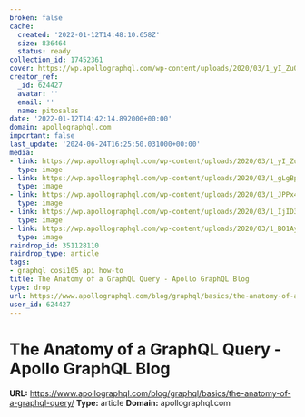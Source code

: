 ```yaml
---
broken: false
cache:
  created: '2022-01-12T14:48:10.658Z'
  size: 836464
  status: ready
collection_id: 17452361
cover: https://wp.apollographql.com/wp-content/uploads/2020/03/1_yI_ZuOy0-22q6pdgVlytCA-1024x380.png
creator_ref:
  _id: 624427
  avatar: ''
  email: ''
  name: pitosalas
date: '2022-01-12T14:42:14.892000+00:00'
domain: apollographql.com
important: false
last_update: '2024-06-24T16:25:50.031000+00:00'
media:
- link: https://wp.apollographql.com/wp-content/uploads/2020/03/1_yI_ZuOy0-22q6pdgVlytCA-1024x380.png
  type: image
- link: https://wp.apollographql.com/wp-content/uploads/2020/03/1_gLgBpni39kqad9C4QDOCVQ-1024x522.png
  type: image
- link: https://wp.apollographql.com/wp-content/uploads/2020/03/1_JPPx4DlKWXdbw1pc8PUiCg-1024x200.png
  type: image
- link: https://wp.apollographql.com/wp-content/uploads/2020/03/1_IjID3up3sIpnCymlYU-tGA-1024x561.png
  type: image
- link: https://wp.apollographql.com/wp-content/uploads/2020/03/1_BO1Ay2J78eTV8DVCtM_dZw-1024x625.png
  type: image
raindrop_id: 351128110
raindrop_type: article
tags:
- graphql cosi105 api how-to
title: The Anatomy of a GraphQL Query - Apollo GraphQL Blog
type: drop
url: https://www.apollographql.com/blog/graphql/basics/the-anatomy-of-a-graphql-query/
user_id: 624427
---
```


# The Anatomy of a GraphQL Query - Apollo GraphQL Blog

**URL:** https://www.apollographql.com/blog/graphql/basics/the-anatomy-of-a-graphql-query/
**Type:** article
**Domain:** apollographql.com
